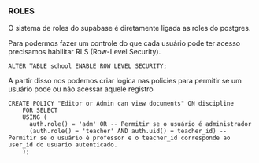 ### ROLES

O sistema de roles do supabase é diretamente ligada as roles do postgres.

Para podermos fazer um controle do que cada usuário pode ter acesso precisamos habilitar RLS (Row-Level Security).

```
ALTER TABLE school ENABLE ROW LEVEL SECURITY;
```

A partir disso nos podemos criar logica nas policies para permitir se um usuário pode ou não acessar aquele registro

```
CREATE POLICY "Editor or Admin can view documents" ON discipline
    FOR SELECT
    USING (
      auth.role() = 'adm' OR -- Permitir se o usuário é administrador
      (auth.role() = 'teacher' AND auth.uid() = teacher_id) -- Permitir se o usuário é professor e o teacher_id corresponde ao user_id do usuario autenticado.
    );
```
